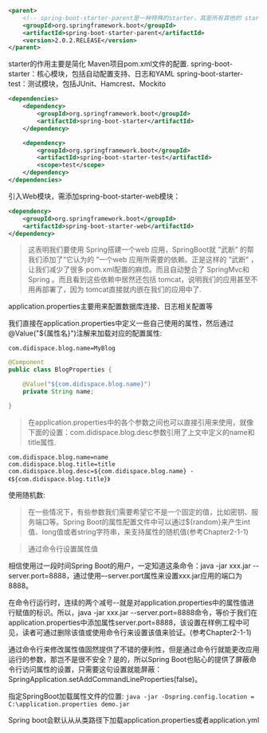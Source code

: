 ```xml
<parent>
    <!-- spring-boot-starter-parent是一种特殊的starter，其是所有其他的 starter的父类，其提供了很多maven的默认配置，并且包含了一个 dependency-managemen部分，意味着我们在子项目中添加maven依赖时，可以省略 version标签。而其他的 starter提供了事实上的依赖。例如要搭建一个 web应用，需要我们提供：spring-boot-starter-web -->
    <groupId>org.springframework.boot</groupId>
    <artifactId>spring-boot-starter-parent</artifactId>
    <version>2.0.2.RELEASE</version>
</parent>
```

starter的作用主要是简化 Maven项目pom.xml文件的配置.
spring-boot-starter：核心模块，包括自动配置支持、日志和YAML
spring-boot-starter-test：测试模块，包括JUnit、Hamcrest、Mockito

```xml
<dependencies>
    <dependency>
        <groupId>org.springframework.boot</groupId>
		<artifactId>spring-boot-starter</artifactId>
	</dependency>

	<dependency>
		<groupId>org.springframework.boot</groupId>
		<artifactId>spring-boot-starter-test</artifactId>
		<scope>test</scope>
	</dependency>
</dependencies>
```

引入Web模块，需添加spring-boot-starter-web模块：

```xml
<dependency>
	<groupId>org.springframework.boot</groupId>
	<artifactId>spring-boot-starter-web</artifactId>
</dependency>
```

>这表明我们要使用 Spring搭建一个web 应用，SpringBoot就 ”武断” 的帮我们添加了“它认为的 ”一个web 应用所需要的依赖。正是这样的 ”武断” ，让我们减少了很多 pom.xml配置的麻烦。而且自动整合了 SpringMvc和Spring 。而且看到这些依赖中居然还包括 tomcat，说明我们的应用甚至不用再部署了，因为 tomcat直接就内嵌在我们的应用中了.

application.properties主要用来配置数据库连接、日志相关配置等

我们直接在application.properties中定义一些自己使用的属性，然后通过@Value("${属性名}")注解来加载对应的配置属性:

```
com.didispace.blog.name=MyBlog
```

```java
@Component
public class BlogProperties {

    @Value("${com.didispace.blog.name}")
    private String name;

}
```

>在application.properties中的各个参数之间也可以直接引用来使用，就像下面的设置：com.didispace.blog.desc参数引用了上文中定义的name和title属性.

```
com.didispace.blog.name=name
com.didispace.blog.title=title
com.didispace.blog.desc=${com.didispace.blog.name} - 《${com.didispace.blog.title}》
```

使用随机数:

>在一些情况下，有些参数我们需要希望它不是一个固定的值，比如密钥、服务端口等。Spring Boot的属性配置文件中可以通过${random}来产生int值、long值或者string字符串，来支持属性的随机值(参考Chapter2-1-1)

>通过命令行设置属性值

相信使用过一段时间Spring Boot的用户，一定知道这条命令：java -jar xxx.jar --server.port=8888，通过使用–-server.port属性来设置xxx.jar应用的端口为8888。

在命令行运行时，连续的两个减号--就是对application.properties中的属性值进行赋值的标识。所以，java -jar xxx.jar --server.port=8888命令，等价于我们在application.properties中添加属性server.port=8888，该设置在样例工程中可见，读者可通过删除该值或使用命令行来设置该值来验证。(参考Chapter2-1-1)

通过命令行来修改属性值固然提供了不错的便利性，但是通过命令行就能更改应用运行的参数，那岂不是很不安全？是的，所以Spring Boot也贴心的提供了屏蔽命令行访问属性的设置，只需要这句设置就能屏蔽：SpringApplication.setAddCommandLineProperties(false)。

指定SpringBoot加载属性文件的位置:
`java -jar -Dspring.config.location = C:\application.properties demo.jar`

Spring boot会默认从从类路径下加载application.properties或者application.yml
